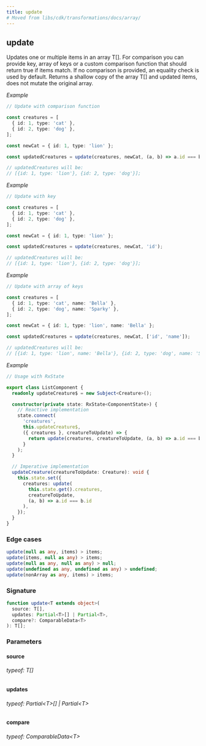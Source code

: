 ```yaml
---
title: update
# Moved from libs/cdk/transformations/docs/array/
---
```


## update

Updates one or multiple items in an array T[].
For comparison you can provide key, array of keys or a custom comparison function that should return true if items match.
If no comparison is provided, an equality check is used by default.
Returns a shallow copy of the array T[] and updated items, does not mutate the original array.

_Example_

```typescript
// Update with comparison function

const creatures = [
  { id: 1, type: 'cat' },
  { id: 2, type: 'dog' },
];

const newCat = { id: 1, type: 'lion' };

const updatedCreatures = update(creatures, newCat, (a, b) => a.id === b.id);

// updatedCreatures will be:
// [{id: 1, type: 'lion'}, {id: 2, type: 'dog'}];
```

_Example_

```typescript
// Update with key

const creatures = [
  { id: 1, type: 'cat' },
  { id: 2, type: 'dog' },
];

const newCat = { id: 1, type: 'lion' };

const updatedCreatures = update(creatures, newCat, 'id');

// updatedCreatures will be:
// [{id: 1, type: 'lion'}, {id: 2, type: 'dog'}];
```

_Example_

```typescript
// Update with array of keys

const creatures = [
  { id: 1, type: 'cat', name: 'Bella' },
  { id: 2, type: 'dog', name: 'Sparky' },
];

const newCat = { id: 1, type: 'lion', name: 'Bella' };

const updatedCreatures = update(creatures, newCat, ['id', 'name']);

// updatedCreatures will be:
// [{id: 1, type: 'lion', name: 'Bella'}, {id: 2, type: 'dog', name: 'Sparky'}];
```

_Example_

```typescript
// Usage with RxState

export class ListComponent {
  readonly updateCreature$ = new Subject<Creature>();

  constructor(private state: RxState<ComponentState>) {
    // Reactive implementation
    state.connect(
      'creatures',
      this.updateCreature$,
      ({ creatures }, creatureToUpdate) => {
        return update(creatures, creatureToUpdate, (a, b) => a.id === b.id);
      }
    );
  }

  // Imperative implementation
  updateCreature(creatureToUpdate: Creature): void {
    this.state.set({
      creatures: update(
        this.state.get().creatures,
        creatureToUpdate,
        (a, b) => a.id === b.id
      ),
    });
  }
}
```

### Edge cases

```typescript
update(null as any, items) > items;
update(items, null as any) > items;
update(null as any, null as any) > null;
update(undefined as any, undefined as any) > undefined;
update(nonArray as any, items) > items;
```

### Signature

```typescript
function update<T extends object>(
  source: T[],
  updates: Partial<T>[] | Partial<T>,
  compare?: ComparableData<T>
): T[];
```

### Parameters

#### source

###### typeof: T[]

#### updates

###### typeof: Partial&#60;T&#62;[] | Partial&#60;T&#62;

#### compare

###### typeof: ComparableData&#60;T&#62;
